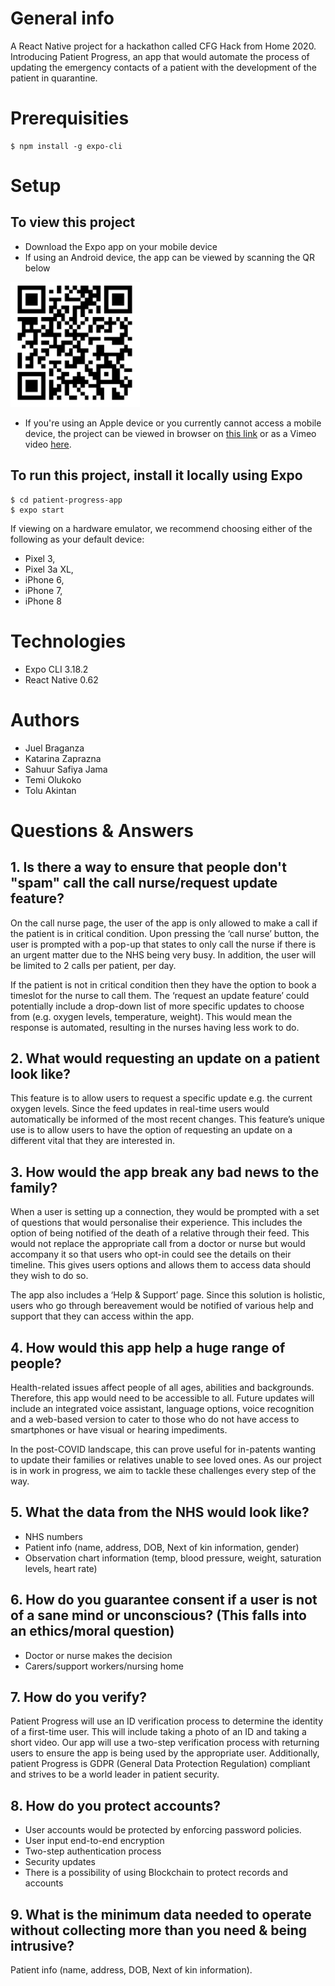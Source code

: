 # General info
A React Native project for a hackathon called CFG Hack from Home 2020. Introducing Patient Progress, an app that would automate the process of updating the emergency contacts of a patient with the development of the patient in quarantine.

# Prerequisities
```
$ npm install -g expo-cli
```

# Setup
## To view this project 
* Download the Expo app on your mobile device 
* If using an Android device, the app can be viewed by scanning the QR below 
<img src="assets/qrcode.png" height="200px">

* If you're using an Apple device or you currently cannot access a mobile device, the project can be viewed in browser on <a href="https://expo.io/@kate97z/patient-progress-app">this link</a> or as a Vimeo video <a href="https://vimeo.com/414062479">here</a>.

## To run this project, install it locally using Expo
```
$ cd patient-progress-app
$ expo start 
```
If viewing on a hardware emulator, we recommend choosing either of the following as your default device:
- Pixel 3,
- Pixel 3a XL,
- iPhone 6,
- iPhone 7,
- iPhone 8 

# Technologies
* Expo CLI 3.18.2
* React Native 0.62

# Authors
* Juel Braganza 
* Katarina Zaprazna 
* Sahuur Safiya Jama 
* Temi Olukoko 
* Tolu Akintan 

# Questions & Answers

## 1. Is there a way to ensure that people don't "spam" call the call nurse/request update feature?
On the call nurse page, the user of the app is only allowed to make a call if the patient is in critical condition. Upon pressing the ‘call nurse’ button, the user is prompted with a pop-up that states to only call the nurse if there is an urgent matter due to the NHS being very busy. In addition, the user will be limited to 2 calls per patient, per day.

If the patient is not in critical condition then they have the option to book a timeslot for the nurse to call them. The ‘request an update feature’ could potentially include a drop-down list of more specific updates to choose from (e.g. oxygen levels, temperature, weight). This would mean the response is automated, resulting in the nurses having less work to do.

## 2. What would requesting an update on a patient look like?
This feature is to allow users to request a specific update e.g. the current oxygen levels. Since the feed updates in real-time users would automatically be informed of the most recent changes. This feature’s unique use is to allow users to have the option of requesting an update on a different vital that they are interested in.

## 3. How would the app break any bad news to the family?
When a user is setting up a connection, they would be prompted with a set of questions that would personalise their experience. This includes the option of being notified of the death of a relative through their feed. This would not replace the appropriate call from a doctor or nurse but would accompany it so that users who opt-in could see the details on their timeline. This gives users options and allows them to access data should they wish to do so.

The app also includes a ‘Help & Support’ page. Since this solution is holistic, users who go through bereavement would be notified of various help and support that they can access within the app.

## 4. How would this app help a huge range of people? 
Health-related issues affect people of all ages, abilities and backgrounds. Therefore, this app would need to be accessible to all. Future updates will include an integrated voice assistant, language options, voice recognition and a web-based version to cater to those who do not have access to smartphones or have visual or hearing impediments. 

In the post-COVID landscape, this can prove useful for in-patents wanting to update their families or relatives unable to see loved ones. As our project is in work in progress, we aim to tackle these challenges every step of the way.

## 5. What the data from the NHS would look like?
* NHS numbers
* Patient info (name, address, DOB, Next of kin information, gender)
* Observation chart information (temp, blood pressure, weight, saturation levels, heart rate)


## 6. How do you guarantee consent if a user is not of a sane mind or unconscious? (This falls into an ethics/moral question)
* Doctor or nurse makes the decision 
* Carers/support workers/nursing home


## 7. How do you verify?
Patient Progress will use an ID verification process to determine the identity of a first-time user. This will include taking a photo of an ID and taking a short video. Our app will use a two-step verification process with returning users to ensure the app is being used by the appropriate user. Additionally, patient Progress is GDPR (General Data Protection Regulation) compliant and strives to be a world leader in patient security.

## 8. How do you protect accounts?
* User accounts would be protected by enforcing password policies.
* User input end-to-end encryption
* Two-step authentication process
* Security updates
* There is a possibility of using Blockchain to protect records and accounts

## 9. What is the minimum data needed to operate without collecting more than you need & being intrusive?
Patient info (name, address, DOB, Next of kin information). 
